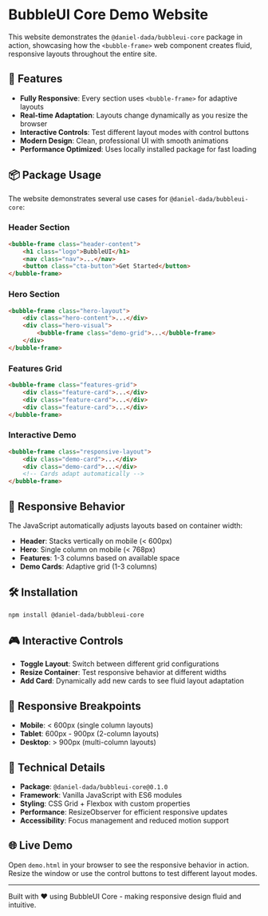 # BubbleUI Core Demo Website

This website demonstrates the `@daniel-dada/bubbleui-core` package in action, showcasing how the `<bubble-frame>` web component creates fluid, responsive layouts throughout the entire site.

## 🚀 Features

- **Fully Responsive**: Every section uses `<bubble-frame>` for adaptive layouts
- **Real-time Adaptation**: Layouts change dynamically as you resize the browser
- **Interactive Controls**: Test different layout modes with control buttons
- **Modern Design**: Clean, professional UI with smooth animations
- **Performance Optimized**: Uses locally installed package for fast loading

## 📦 Package Usage

The website demonstrates several use cases for `@daniel-dada/bubbleui-core`:

### Header Section
```html
<bubble-frame class="header-content">
    <h1 class="logo">BubbleUI</h1>
    <nav class="nav">...</nav>
    <button class="cta-button">Get Started</button>
</bubble-frame>
```

### Hero Section
```html
<bubble-frame class="hero-layout">
    <div class="hero-content">...</div>
    <div class="hero-visual">
        <bubble-frame class="demo-grid">...</bubble-frame>
    </div>
</bubble-frame>
```

### Features Grid
```html
<bubble-frame class="features-grid">
    <div class="feature-card">...</div>
    <div class="feature-card">...</div>
    <div class="feature-card">...</div>
</bubble-frame>
```

### Interactive Demo
```html
<bubble-frame class="responsive-layout">
    <div class="demo-card">...</div>
    <div class="demo-card">...</div>
    <!-- Cards adapt automatically -->
</bubble-frame>
```

## 🎯 Responsive Behavior

The JavaScript automatically adjusts layouts based on container width:

- **Header**: Stacks vertically on mobile (< 600px)
- **Hero**: Single column on mobile (< 768px)
- **Features**: 1-3 columns based on available space
- **Demo Cards**: Adaptive grid (1-3 columns)

## 🛠️ Installation

```bash
npm install @daniel-dada/bubbleui-core
```

## 🎮 Interactive Controls

- **Toggle Layout**: Switch between different grid configurations
- **Resize Container**: Test responsive behavior at different widths
- **Add Card**: Dynamically add new cards to see fluid layout adaptation

## 📱 Responsive Breakpoints

- **Mobile**: < 600px (single column layouts)
- **Tablet**: 600px - 900px (2-column layouts)
- **Desktop**: > 900px (multi-column layouts)

## 🔧 Technical Details

- **Package**: `@daniel-dada/bubbleui-core@0.1.0`
- **Framework**: Vanilla JavaScript with ES6 modules
- **Styling**: CSS Grid + Flexbox with custom properties
- **Performance**: ResizeObserver for efficient responsive updates
- **Accessibility**: Focus management and reduced motion support

## 🌐 Live Demo

Open `demo.html` in your browser to see the responsive behavior in action. Resize the window or use the control buttons to test different layout modes.

---

Built with ❤️ using BubbleUI Core - making responsive design fluid and intuitive.
